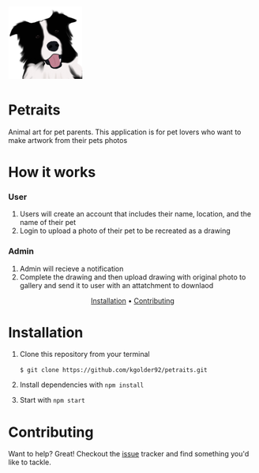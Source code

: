 <h1> 
  <img src="public/logo.png" alt="petraits" width="150">
  <h1>Petraits</h1>
</h1>
Animal art for pet parents. 
This application is for pet lovers who want to make artwork from their pets photos

# How it works
### User
1. Users will create an account that includes their name, location, and the name of their pet 
2. Login to upload a photo of their pet to be recreated as a drawing

### Admin
1. Admin will recieve a notification 
2. Complete the drawing and then upload drawing with original photo to gallery and send it to user with an attatchment to downlaod


<p align="center">
  <a href="#installation">Installation</a> •
  <a href="#contributing">Contributing</a>
</p>

# Installation
1. Clone this repository from your terminal

   `$ git clone https://github.com/kgolder92/petraits.git`

2. Install dependencies with `npm install`

3. Start with `npm start`

# Contributing
Want to help? Great! Checkout the [issue](https://github.com/kgolder92/petraits/issues) tracker and find something you'd like to tackle.
